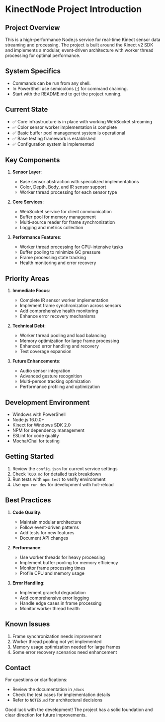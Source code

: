 # KinectNode Project Introduction

## Project Overview
This is a high-performance Node.js service for real-time Kinect sensor data streaming and processing. The project is built around the Kinect v2 SDK and implements a modular, event-driven architecture with worker thread processing for optimal performance.

## System Specifics
- Commands can be run from any shell.
- In PowerShell use semicolons (;) for command chaining.
- Start with the README.md to get the project running.

## Current State
- ✅ Core infrastructure is in place with working WebSocket streaming
- ✅ Color sensor worker implementation is complete
- ✅ Basic buffer pool management system is operational
- ✅ Base testing framework is established
- ✅ Configuration system is implemented

## Key Components
1. **Sensor Layer**:
   - Base sensor abstraction with specialized implementations
   - Color, Depth, Body, and IR sensor support
   - Worker thread processing for each sensor type

2. **Core Services**:
   - WebSocket service for client communication
   - Buffer pool for memory management
   - Multi-source reader for frame synchronization
   - Logging and metrics collection

3. **Performance Features**:
   - Worker thread processing for CPU-intensive tasks
   - Buffer pooling to minimize GC pressure
   - Frame processing state tracking
   - Health monitoring and error recovery

## Priority Areas
1. **Immediate Focus**:
   - Complete IR sensor worker implementation
   - Implement frame synchronization across sensors
   - Add comprehensive health monitoring
   - Enhance error recovery mechanisms

2. **Technical Debt**:
   - Worker thread pooling and load balancing
   - Memory optimization for large frame processing
   - Enhanced error handling and recovery
   - Test coverage expansion

3. **Future Enhancements**:
   - Audio sensor integration
   - Advanced gesture recognition
   - Multi-person tracking optimization
   - Performance profiling and optimization

## Development Environment
- Windows with PowerShell
- Node.js 16.0.0+
- Kinect for Windows SDK 2.0
- NPM for dependency management
- ESLint for code quality
- Mocha/Chai for testing

## Getting Started
1. Review the `config.json` for current service settings
2. Check `TODO.md` for detailed task breakdown
3. Run tests with `npm test` to verify environment
4. Use `npm run dev` for development with hot-reload

## Best Practices
1. **Code Quality**:
   - Maintain modular architecture
   - Follow event-driven patterns
   - Add tests for new features
   - Document API changes

2. **Performance**:
   - Use worker threads for heavy processing
   - Implement buffer pooling for memory efficiency
   - Monitor frame processing times
   - Profile CPU and memory usage

3. **Error Handling**:
   - Implement graceful degradation
   - Add comprehensive error logging
   - Handle edge cases in frame processing
   - Monitor worker thread health

## Known Issues
1. Frame synchronization needs improvement
2. Worker thread pooling not yet implemented
3. Memory usage optimization needed for large frames
4. Some error recovery scenarios need enhancement

## Contact
For questions or clarifications:
- Review the documentation in `/docs`
- Check the test cases for implementation details
- Refer to `NOTES.md` for architectural decisions

Good luck with the development! The project has a solid foundation and clear direction for future improvements.